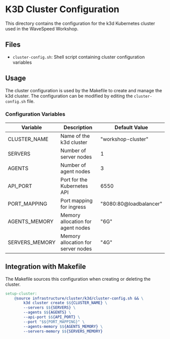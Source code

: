 # K3D Cluster Configuration

This directory contains the configuration for the k3d Kubernetes cluster used in the WaveSpeed Workshop.

## Files

- `cluster-config.sh`: Shell script containing cluster configuration variables

## Usage

The cluster configuration is used by the Makefile to create and manage the k3d cluster. The configuration can be modified by editing the `cluster-config.sh` file.

### Configuration Variables

| Variable        | Description                          | Default Value              |
|-----------------|--------------------------------------|----------------------------|
| CLUSTER_NAME    | Name of the k3d cluster              | "workshop-cluster"         |
| SERVERS         | Number of server nodes               | 1                          |
| AGENTS          | Number of agent nodes                | 3                          |
| API_PORT        | Port for the Kubernetes API          | 6550                       |
| PORT_MAPPING    | Port mapping for ingress             | "8080:80@loadbalancer"     |
| AGENTS_MEMORY   | Memory allocation for agent nodes    | "6G"                       |
| SERVERS_MEMORY  | Memory allocation for server nodes   | "4G"                       |

## Integration with Makefile

The Makefile sources this configuration when creating or deleting the cluster.

```makefile
setup-cluster:
	@source infrastructure/cluster/k3d/cluster-config.sh && \
		k3d cluster create $${CLUSTER_NAME} \
		--servers $${SERVERS} \
		--agents $${AGENTS} \
		--api-port $${API_PORT} \
		--port "$${PORT_MAPPING}" \
		--agents-memory $${AGENTS_MEMORY} \
		--servers-memory $${SERVERS_MEMORY}
``` 